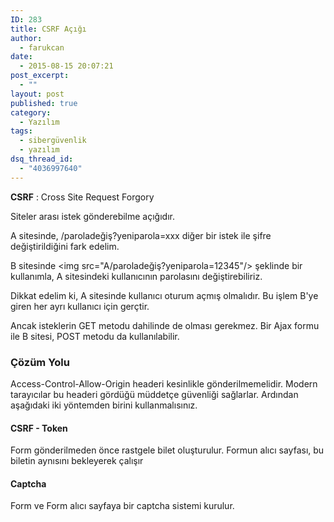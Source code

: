 ```yaml
---
ID: 283
title: CSRF Açığı
author:
  - farukcan
date:
  - 2015-08-15 20:07:21
post_excerpt:
  - ""
layout: post
published: true
category:
  - Yazılım
tags:
  - sibergüvenlik
  - yazılım
dsq_thread_id:
  - "4036997640"
---
```


<strong>CSRF</strong> : Cross Site Request Forgory

Siteler arası istek gönderebilme açığıdır.

A sitesinde, /paroladeğiş?yeniparola=xxx diğer bir istek ile şifre değiştirildiğini fark edelim.

B sitesinde &lt;img src="A/paroladeğiş?yeniparola=12345"/&gt; şeklinde bir kullanımla, A sitesindeki kullanıcının parolasını değiştirebiliriz.

Dikkat edelim ki, A sitesinde kullanıcı oturum açmış olmalıdır. Bu işlem B'ye giren her ayrı kullanıcı için gerçtir.

Ancak isteklerin GET metodu dahilinde de olması gerekmez. Bir Ajax formu ile B sitesi, POST metodu da kullanılabilir.
<h3>Çözüm Yolu</h3>
Access-Control-Allow-Origin headeri kesinlikle gönderilmemelidir. Modern tarayıcılar bu headeri gördüğü müddetçe güvenliği sağlarlar. Ardından aşağıdaki iki yöntemden birini kullanmalısınız.
<h4>CSRF - Token</h4>
Form gönderilmeden önce rastgele bilet oluşturulur. Formun alıcı sayfası, bu biletin aynısını bekleyerek çalışır
<h4><b>Captcha</b></h4>
Form ve Form alıcı sayfaya bir captcha sistemi kurulur.
